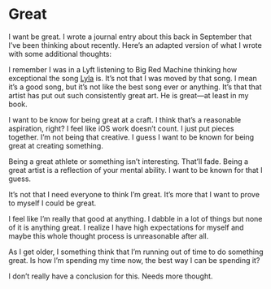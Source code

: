 # Great

I want be great. I wrote a journal entry about this back in September that I’ve been thinking about recently. Here’s an adapted version of what I wrote with some additional thoughts:

I remember I was in a Lyft listening to Big Red Machine thinking how exceptional the song [Lyla](https://music.apple.com/us/album/lyla/1404969382?i=1404969390) is. It’s not that I was moved by that song. I mean it’s a good song, but it’s not like the best song ever or anything. It’s that that artist has put out such consistently great art. He is great—at least in my book.

I want to be know for being great at a craft. I think that’s a reasonable aspiration, right? I feel like iOS work doesn’t count. I just put pieces together. I’m not being that creative. I guess I want to be known for being great at creating something.

Being a great athlete or something isn’t interesting. That’ll fade. Being a great artist is a reflection of your mental ability. I want to be known for that I guess.

It’s not that I need everyone to think I’m great. It’s more that I want to prove to myself I could be great.

I feel like I’m really that good at anything. I dabble in a lot of things but none of it is anything great. I realize I have high expectations for myself and maybe this whole thought process is unreasonable after all.

As I get older, I something think that I’m running out of time to do something great. Is how I’m spending my time now, the best way I can be spending it?

I don’t really have a conclusion for this. Needs more thought.
